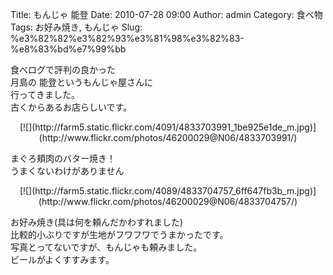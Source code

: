 Title: もんじゃ 能登
Date: 2010-07-28 09:00
Author: admin
Category: 食べ物
Tags: お好み焼き, もんじゃ
Slug: %e3%82%82%e3%82%93%e3%81%98%e3%82%83-%e8%83%bd%e7%99%bb

食べログで評判の良かった  
月島の 能登というもんじゃ屋さんに  
行ってきました。  
古くからあるお店らしいです。

<p>
<center>
[![](http://farm5.static.flickr.com/4091/4833703991_1be925e1de_m.jpg)](http://www.flickr.com/photos/46200029@N06/4833703991/)

</center>
  
まぐろ頬肉のバター焼き！  
うまくないわけがありません

</p>
<p>
<center>
[![](http://farm5.static.flickr.com/4089/4833704757_6ff647fb3b_m.jpg)](http://www.flickr.com/photos/46200029@N06/4833704757/)

</center>
  
お好み焼き(具は何を頼んだかわすれました)  
比較的小ぶりですが生地がフワフワでうまかったです。  
写真とってないですが、もんじゃも頼みました。  
ビールがよくすすみます。  

</p>

